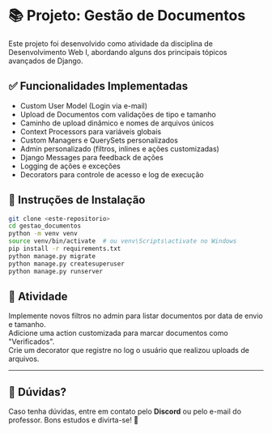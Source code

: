 
# 📚 Projeto: Gestão de Documentos

Este projeto foi desenvolvido como atividade da disciplina de Desenvolvimento Web I, abordando alguns dos principais tópicos avançados de Django.

## ✅ Funcionalidades Implementadas
- Custom User Model (Login via e-mail)
- Upload de Documentos com validações de tipo e tamanho
- Caminho de upload dinâmico e nomes de arquivos únicos
- Context Processors para variáveis globais
- Custom Managers e QuerySets personalizados
- Admin personalizado (filtros, inlines e ações customizadas)
- Django Messages para feedback de ações
- Logging de ações e exceções
- Decorators para controle de acesso e log de execução

## 🚀 Instruções de Instalação

```bash
git clone <este-repositorio>
cd gestao_documentos
python -m venv venv
source venv/bin/activate  # ou venv\Scripts\activate no Windows
pip install -r requirements.txt
python manage.py migrate
python manage.py createsuperuser
python manage.py runserver
```

## 📌 Atividade
Implemente novos filtros no admin para listar documentos por data de envio e tamanho.  
Adicione uma action customizada para marcar documentos como "Verificados".  
Crie um decorator que registre no log o usuário que realizou uploads de arquivos.  

---

## 🤝 **Dúvidas?**

Caso tenha dúvidas, entre em contato pelo **Discord** ou pelo e-mail do professor. Bons estudos e divirta-se! 🐍